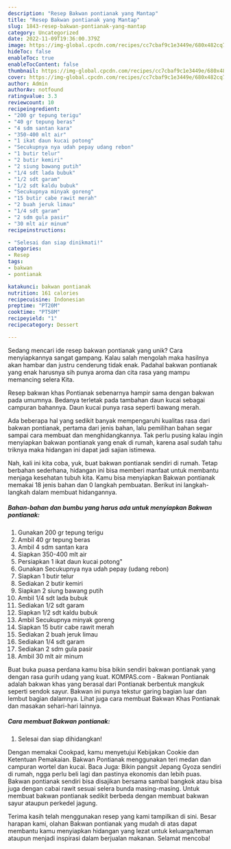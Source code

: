 ```yaml
---
description: "Resep Bakwan pontianak yang Mantap"
title: "Resep Bakwan pontianak yang Mantap"
slug: 1843-resep-bakwan-pontianak-yang-mantap
category: Uncategorized
date: 2022-11-09T19:36:00.379Z
image: https://img-global.cpcdn.com/recipes/cc7cbaf9c1e3449e/680x482cq70/bakwan-pontianak-foto-resep-utama.jpg
hideToc: false
enableToc: true
enableTocContent: false
thumbnail: https://img-global.cpcdn.com/recipes/cc7cbaf9c1e3449e/680x482cq70/bakwan-pontianak-foto-resep-utama.jpg
cover: https://img-global.cpcdn.com/recipes/cc7cbaf9c1e3449e/680x482cq70/bakwan-pontianak-foto-resep-utama.jpg
author: Admin
authorAv: notfound
ratingvalue: 3.3
reviewcount: 10
recipeingredient:
- "200 gr tepung terigu"
- "40 gr tepung beras"
- "4 sdm santan kara"
- "350-400 mlt air"
- "1 ikat daun kucai potong"
- "Secukupnya nya udah pepay udang rebon"
- "1 butir telur"
- "2 butir kemiri"
- "2 siung bawang putih"
- "1/4 sdt lada bubuk"
- "1/2 sdt garam"
- "1/2 sdt kaldu bubuk"
- "Secukupnya minyak goreng"
- "15 butir cabe rawit merah"
- "2 buah jeruk limau"
- "1/4 sdt garam"
- "2 sdm gula pasir"
- "30 mlt air minum"
recipeinstructions:

- "Selesai dan siap dinikmati!"
categories:
- Resep
tags:
- bakwan
- pontianak

katakunci: bakwan pontianak 
nutrition: 161 calories
recipecuisine: Indonesian
preptime: "PT20M"
cooktime: "PT58M"
recipeyield: "1"
recipecategory: Dessert

---
```





Sedang mencari ide resep bakwan pontianak yang unik? Cara menyiapkannya sangat gampang. Kalau salah mengolah maka hasilnya akan hambar dan justru cenderung tidak enak. Padahal bakwan pontianak yang enak harusnya sih punya aroma dan cita rasa yang mampu memancing selera Kita.





Resep bakwan khas Pontianak sebenarnya hampir sama dengan bakwan pada umumnya. Bedanya terletak pada tambahan daun kucai sebagai campuran bahannya. Daun kucai punya rasa seperti bawang merah.

Ada beberapa hal yang sedikit banyak mempengaruhi kualitas rasa dari bakwan pontianak, pertama dari jenis bahan, lalu pemilihan bahan segar sampai cara membuat dan menghidangkannya. Tak perlu pusing kalau ingin menyiapkan bakwan pontianak yang enak di rumah, karena asal sudah tahu triknya maka hidangan ini dapat jadi sajian istimewa.






Nah, kali ini kita coba, yuk, buat bakwan pontianak sendiri di rumah. Tetap berbahan sederhana, hidangan ini bisa memberi manfaat untuk membantu menjaga kesehatan tubuh kita. Kamu bisa menyiapkan Bakwan pontianak memakai 18 jenis bahan dan 0 langkah pembuatan. Berikut ini langkah-langkah dalam membuat hidangannya.

<!--inarticleads1-->

##### Bahan-bahan dan bumbu yang harus ada untuk menyiapkan Bakwan pontianak:

1. Gunakan 200 gr tepung terigu
1. Ambil 40 gr tepung beras
1. Ambil 4 sdm santan kara
1. Siapkan 350-400 mlt air
1. Persiapkan 1 ikat daun kucai potong&#34;
1. Gunakan Secukupnya nya udah pepay (udang rebon)
1. Siapkan 1 butir telur
1. Sediakan 2 butir kemiri
1. Siapkan 2 siung bawang putih
1. Ambil 1/4 sdt lada bubuk
1. Sediakan 1/2 sdt garam
1. Siapkan 1/2 sdt kaldu bubuk
1. Ambil Secukupnya minyak goreng
1. Siapkan 15 butir cabe rawit merah
1. Sediakan 2 buah jeruk limau
1. Sediakan 1/4 sdt garam
1. Sediakan 2 sdm gula pasir
1. Ambil 30 mlt air minum


Buat buka puasa perdana kamu bisa bikin sendiri bakwan pontianak yang dengan rasa gurih udang yang kuat. KOMPAS.com - Bakwan Pontianak adalah bakwan khas yang berasal dari Pontianak berbentuk mangkuk seperti sendok sayur. Bakwan ini punya tekstur garing bagian luar dan lembut bagian dalamnya. Lihat juga cara membuat Bakwan Khas Pontianak dan masakan sehari-hari lainnya. 

<!--inarticleads2-->

##### Cara membuat Bakwan pontianak:


1. Selesai dan siap dihidangkan!

Dengan memakai Cookpad, kamu menyetujui Kebijakan Cookie dan Ketentuan Pemakaian. Bakwan Pontianak menggunakan teri medan dan campuran wortel dan kucai. Baca Juga: Bikin pangsit Jepang Gyoza sendiri di rumah, ngga perlu beli lagi dan pastinya ekonomis dan lebih puas. Bakwan pontianak sendiri bisa disajikan bersama sambal bangkok atau bisa juga dengan cabai rawit sesuai selera bunda masing-masing. Untuk membuat bakwan pontianak sedikit berbeda dengan membuat bakwan sayur ataupun perkedel jagung. 

Terima kasih telah menggunakan resep yang kami tampilkan di sini. Besar harapan kami, olahan Bakwan pontianak yang mudah di atas dapat membantu kamu menyiapkan hidangan yang lezat untuk keluarga/teman ataupun menjadi inspirasi dalam berjualan makanan. Selamat mencoba!
